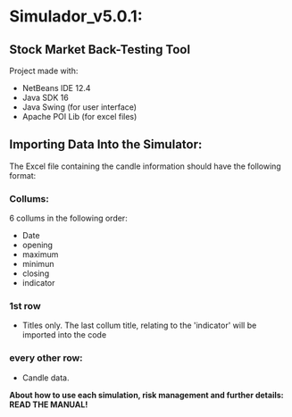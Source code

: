 # Simulador_v5.0.1: 
## Stock Market Back-Testing Tool

Project made with:
 - NetBeans IDE 12.4
 - Java SDK 16
 - Java Swing (for user interface)
 - Apache POI Lib (for excel files)
 
 ## Importing Data Into the Simulator:
 The Excel file containing the candle information should have the following format:
### Collums:
6 collums in the following order:
 - Date
 - opening
 - maximum
 - minimun
 - closing
 - indicator
### 1st row
 - Titles only. The last collum title, relating to the 'indicator' will be imported into the code
 ### every other row:
 - Candle data.

**About how to use each simulation, risk management and further details: READ THE MANUAL!**
